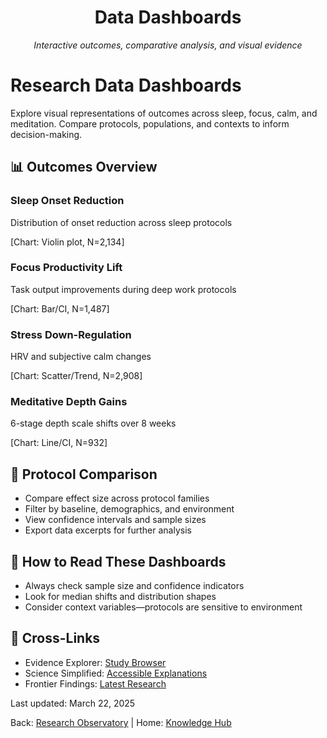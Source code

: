 <div style="text-align:center">
  <h1>Data Dashboards</h1>
  <p><em>Interactive outcomes, comparative analysis, and visual evidence</em></p>
</div>

# Research Data Dashboards

Explore visual representations of outcomes across sleep, focus, calm, and meditation. Compare protocols, populations, and contexts to inform decision-making.

## 📊 Outcomes Overview

<div className="dashboard-grid">
  <div className="card">
    <h3>Sleep Onset Reduction</h3>
    <p>Distribution of onset reduction across sleep protocols</p>
    <div className="chart-placeholder">[Chart: Violin plot, N=2,134]</div>
  </div>
  <div className="card">
    <h3>Focus Productivity Lift</h3>
    <p>Task output improvements during deep work protocols</p>
    <div className="chart-placeholder">[Chart: Bar/CI, N=1,487]</div>
  </div>
  <div className="card">
    <h3>Stress Down-Regulation</h3>
    <p>HRV and subjective calm changes</p>
    <div className="chart-placeholder">[Chart: Scatter/Trend, N=2,908]</div>
  </div>
  <div className="card">
    <h3>Meditative Depth Gains</h3>
    <p>6-stage depth scale shifts over 8 weeks</p>
    <div className="chart-placeholder">[Chart: Line/CI, N=932]</div>
  </div>
</div>

## 🔬 Protocol Comparison

- Compare effect size across protocol families
- Filter by baseline, demographics, and environment
- View confidence intervals and sample sizes
- Export data excerpts for further analysis

## 🧭 How to Read These Dashboards

- Always check sample size and confidence indicators
- Look for median shifts and distribution shapes
- Consider context variables—protocols are sensitive to environment

## 🔗 Cross-Links

- Evidence Explorer: <a href="../evidence-explorer/index.md">Study Browser</a>
- Science Simplified: <a href="../science-simplified/index.md">Accessible Explanations</a>
- Frontier Findings: <a href="../frontier-findings/index.md">Latest Research</a>

<div className="page-footer">
  <p>Last updated: March 22, 2025</p>
  <p>Back: <a href="../index.md">Research Observatory</a> | Home: <a href="../../index.md">Knowledge Hub</a></p>
</div>